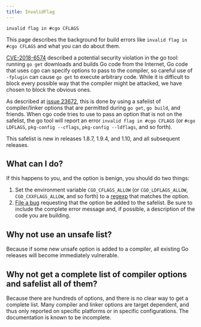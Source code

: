 ```yaml
---
title: InvalidFlag
---
```


    invalid flag in #cgo CFLAGS

This page describes the background for build errors like `invalid flag in #cgo CFLAGS` and what you can do about them.

[CVE-2018-6574](https://nvd.nist.gov/vuln/detail/CVE-2018-6574) described a potential security violation in the go tool: running `go get` downloads and builds Go code from the Internet, Go code that uses cgo can specify options to pass to the compiler, so careful use of `-fplugin` can cause `go get` to execute arbitrary code.  While it is difficult to block every possible way that the compiler might be attacked, we have chosen to block the obvious ones.

As described at [issue 23672](https://go.dev/issue/23672), this is done by using a safelist of compiler/linker options that are permitted during `go get`, `go build`, and friends.  When cgo code tries to use to pass an option that is not on the safelist, the go tool will report an error `invalid flag in #cgo CFLAGS` (or `#cgo LDFLAGS`, `pkg-config --cflags`, `pkg-config --ldflags`, and so forth).

This safelist is new in releases 1.8.7, 1.9.4, and 1.10, and all subsequent releases.

## What can I do?

If this happens to you, and the option is benign, you should do two things:
1. Set the environment variable `CGO_CFLAGS_ALLOW` (or `CGO_LDFLAGS_ALLOW`, `CGO_CXXFLAGS_ALLOW`, and so forth) to a [regexp](https://pkg.go.dev/regexp/) that matches the option.
2. [File a bug](https://go.dev/issue/new) requesting that the option be added to the safelist.  Be sure to include the complete error message and, if possible, a description of the code you are building.

## Why not use an unsafe list?

Because if some new unsafe option is added to a compiler, all existing Go releases will become immediately vulnerable.

## Why not get a complete list of compiler options and safelist all of them?

Because there are hundreds of options, and there is no clear way to get a complete list.  Many compiler and linker options are target dependent, and thus only reported on specific platforms or in specific configurations.  The documentation is known to be incomplete.
